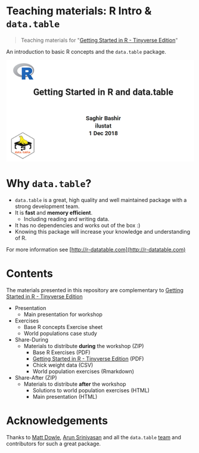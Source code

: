 # Teaching materials: R Intro & `data.table`

> Teaching materials for "[Getting Started in R - Tinyverse Edition](https://eddelbuettel.github.io/gsir-te/Getting-Started-in-R.pdf)"

An introduction to basic R concepts and the `data.table` package.

![](GSIR-te-Workshop.png)

# Why `data.table`?

- `data.table` is a great, high quality and well maintained package with a strong
development team.
- It is **fast** and **memory efficient**. 
  - Including reading and writing data.
- It has no dependencies and works out of the box :)
- Knowing this package will increase your knowledge and understanding of R.

For more information see [http://r-datatable.com](http://r-datatable.com)

# Contents

The materials presented in this repository are complementary to [Getting Started in R - Tinyverse Edition](https://eddelbuettel.github.io/gsir-te/Getting-Started-in-R.pdf)

- Presentation
  + Main presentation for workshop
- Exercises 
  + Base R concepts Exercise sheet
  + World populations case study
- Share-During
  + Materials to distribute **during** the workshop (ZIP)
    + Base R Exercises (PDF)
    + [Getting Started in R - Tinyverse Edition](https://eddelbuettel.github.io/gsir-te/Getting-Started-in-R.pdf) (PDF)
    + Chick weight data (CSV)
    + World population exercises (Rmarkdown)
- Share-After (ZIP)
  + Materials to distribute **after** the workshop 
    + Solutions to world population exercises (HTML)
    + Main presentation (HTML)

# Acknowledgements

Thanks to [Matt Dowle](https://github.com/mattdowle), [Arun Srinivasan](https://github.com/arunsrinivasan) and all the `data.table` [team](https://github.com/orgs/Rdatatable/people) and contributors for such a great package.



